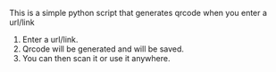 This is a simple python script that generates qrcode when you enter a url/link
1. Enter a url/link.
2. Qrcode will be generated and will be saved.
3. You can then scan it or use it anywhere.
